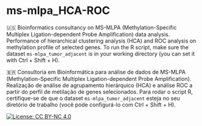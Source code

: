 # ms-mlpa_HCA-ROC
🇺🇸 Bioinformatics consultancy on MS-MLPA (Methylation-Specific Multiplex Ligation-dependent Probe Amplification) data analysis. Performance of hierarchical clustering analysis (HCA) and ROC analysis on methylation profile of selected genes. To run the R script, make sure the dataset `ms-mlpa_tumor_adjacent` is in your working directory (you can set it with Ctrl + Shift + H).

🇧🇷 Consultoria em Bioinformática para análise de dados de MS-MLPA (Methylation-Specific Multiplex Ligation-dependent Probe Amplification). Realização de análise de agrupamento hierárquico (HCA) e análise ROC a partir do perfil de metilação de genes selecionados. Para rodar o script R, certifique-se de que o dataset `ms-mlpa_tumor_adjacent` esteja no seu diretório de trabalho (você pode configurá-lo com Ctrl + Shift + H).

[![License: CC BY-NC 4.0](https://img.shields.io/badge/License-CC%20BY--NC%204.0-lightgrey.svg)](http://creativecommons.org/licenses/by-nc/4.0/)
